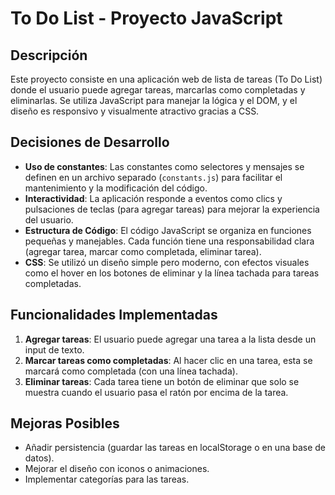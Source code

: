 # To Do List - Proyecto JavaScript

## Descripción

Este proyecto consiste en una aplicación web de lista de tareas (To Do List) donde el usuario puede agregar tareas, marcarlas como completadas y eliminarlas. Se utiliza JavaScript para manejar la lógica y el DOM, y el diseño es responsivo y visualmente atractivo gracias a CSS.

## Decisiones de Desarrollo

- **Uso de constantes**: Las constantes como selectores y mensajes se definen en un archivo separado (`constants.js`) para facilitar el mantenimiento y la modificación del código.
- **Interactividad**: La aplicación responde a eventos como clics y pulsaciones de teclas (para agregar tareas) para mejorar la experiencia del usuario.
- **Estructura de Código**: El código JavaScript se organiza en funciones pequeñas y manejables. Cada función tiene una responsabilidad clara (agregar tarea, marcar como completada, eliminar tarea).
- **CSS**: Se utilizó un diseño simple pero moderno, con efectos visuales como el hover en los botones de eliminar y la línea tachada para tareas completadas.

## Funcionalidades Implementadas

1. **Agregar tareas**: El usuario puede agregar una tarea a la lista desde un input de texto.
2. **Marcar tareas como completadas**: Al hacer clic en una tarea, esta se marcará como completada (con una línea tachada).
3. **Eliminar tareas**: Cada tarea tiene un botón de eliminar que solo se muestra cuando el usuario pasa el ratón por encima de la tarea.

## Mejoras Posibles

- Añadir persistencia (guardar las tareas en localStorage o en una base de datos).
- Mejorar el diseño con iconos o animaciones.
- Implementar categorías para las tareas.

